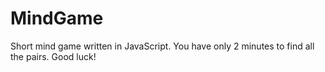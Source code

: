 # MindGame
Short mind game written in JavaScript.
You have only 2 minutes to find all the pairs.
Good luck!
